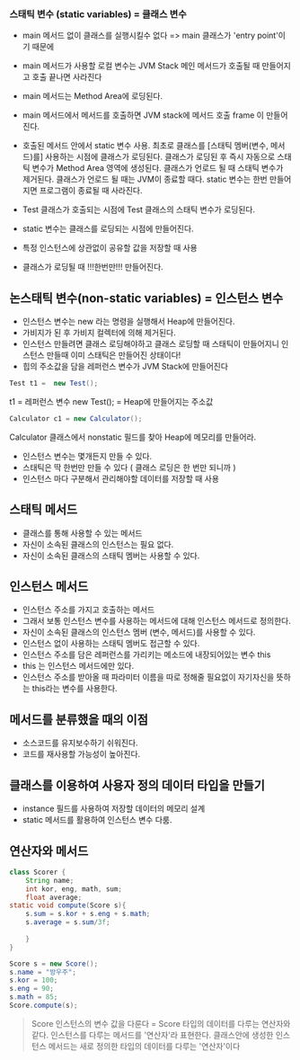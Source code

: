 
### 스태틱 변수 (static variables) = 클래스 변수

- main 메서드 없이 클래스를 실행시킬수 없다 => main 클래스가 'entry point'이기 때문에

- main 메서드가 사용할 로컬 변수는 JVM Stack 
    메인 메서드가 호출될 때 만들어지고 호출 끝나면 사라진다
- main 메서드는 Method Area에 로딩된다.
- main 메서드에서 메서드를 호출하면 JVM stack에 메서드 호출 frame 이 만들어진다.
- 호출된 메서드 안에서 static 변수 사용.
    최초로 클래스를 [스태틱 멤버(변수, 메서드)를] 사용하는 시점에 클래스가 로딩된다.
    클래스가 로딩된 후 즉시 자동으로 스태틱 변수가 Method Area 영역에 생성된다.
    클래스가 언로드 될 때 스태틱 변수가 제거된다.
    클래스가 언로드 될 때는 JVM이 종료할 때다.
    static 변수는 한번 만들어지면 프로그램이 종료될 때 사라진다.

- Test 클래스가 호출되는 시점에 Test 클래스의 스태틱 변수가 로딩된다.  
- static 변수는 클래스를 로딩되는 시점에 만들어진다.
- 특정 인스턴스에 상관없이 공유할 값을 저장할 때 사용
- 클래스가 로딩될 때 !!!한번만!!! 만들어진다.

## 논스태틱 변수(non-static variables) = 인스턴스 변수

- 인스턴스 변수는 new 라는 명령을 실행해서 Heap에 만들어진다.
- 가비지가 된 후 가비지 컬렉터에 의해 제거된다.
- 인스턴스 만들려면 클래스 로딩해야하고 클래스 로딩할 때 스태틱이 만들어지니
    인스턴스 만들때 이미 스태틱은 만들어진 상태이다!
- 힙의 주소값을 담을 레퍼런스 변수가 JVM Stack에 만들어진다
```java
Test t1 =  new Test();
```
t1 = 레퍼런스 변수
new Test(); = Heap에 만들어지는 주소값

```java
Calculator c1 = new Calculator();
```
Calculator 클래스에서 nonstatic 필드를 찾아 Heap에 메모리를 만들어라.

- 인스턴스 변수는 몇개든지 만들 수 있다.
- 스태틱은 딱 한번만 만들 수 있다 ( 클래스 로딩은 한 번만 되니까 )
- 인스턴스 마다 구분해서 관리해야할 데이터를 저장할 때 사용


## 스태틱 메서드
- 클래스를 통해 사용할 수 있는 메서드 
- 자신이 소속된 클래스의 인스턴스는 필요 없다.
- 자신이 소속된 클래스의 스태틱 멤버는 사용할 수 있다.


## 인스턴스 메서드
- 인스턴스 주소를 가지고 호출하는 메서드
- 그래서 보통 인스턴스 변수를 사용하는 메서드에 대해 인스턴스 메서드로 정의한다.
- 자신이 소속된 클래스의 인스턴스 멤버 (변수, 메서드)를 사용할 수 있다.
- 인스턴스 없이 사용하는 스태틱 멤버도 접근할 수 있다.
- 인스턴스 주소를 담은 레퍼런스를 가리키는 메소드에 내장되어있는 변수 this
- this 는 인스턴스 메서드에만 있다.
- 인스턴스 주소를 받아올 때 파라미터 이름을 따로 정해줄 필요없이 자기자신을 뜻하는 this라는 변수를 사용한다. 

## 메서드를 분류했을 때의 이점
- 소스코드를 유지보수하기 쉬워진다.
- 코드를 재사용할 가능성이 높아진다.


## 클래스를 이용하여 사용자 정의 데이터 타입을 만들기
- instance 필드를 사용하여 저장할 데이터의 메모리 설계
- static 메서드를 활용하여 인스턴스 변수 다룸.

## 연산자와 메서드
``` java
class Scorer {
    String name;
    int kor, eng, math, sum;
    float average;
static void compute(Score s){
    s.sum = s.kor + s.eng + s.math;
    s.average = s.sum/3f;
    
    }
}

Score s = new Score();
s.name = "방우주";
s.kor = 100;
s.eng = 90;
s.math = 85;
Score.compute(s);
```
> Score 인스턴스의 변수 값을 다룬다 = Score 타입의 데이터를 다루는 연산자와 같다.
> 인스턴스를 다루는 메서드를 '연산자'라 표현한다.
> 클래스안에 생성한 인스턴스 메서드는 새로 정의한 타입의 데이터를 다루는 '연산자'이다



